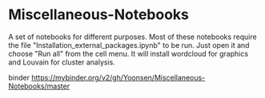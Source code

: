 # Miscellaneous-Notebooks
A set of notebooks for different purposes. Most of these notebooks require the file "Installation_external_packages.ipynb" to be run. Just open it and choose "Run all" from the cell menu. It will install wordcloud for graphics and Louvain for cluster analysis.

binder https://mybinder.org/v2/gh/Yoonsen/Miscellaneous-Notebooks/master

